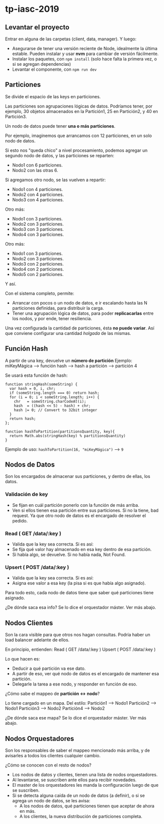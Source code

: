 # tp-iasc-2019

## Levantar el proyecto

Entrar en alguna de las carpetas (client, data, manager). Y luego:
* Asegurarse de tener una versión reciente de Node, idealmente la última estable. Pueden instalar y usar **nvm** para cambiar de versión fácilmente.
* Instalar los paquetes, con `npm install` (solo hace falta la primera vez, o si se agregan dependencias)
* Levantar el componente, con `npm run dev`

## Particiones

Se divide el espacio de las keys en particiones.

Las particiones son agrupaciones lógicas de datos. Podríamos tener, por ejemplo, 30 objetos almacenados en la Partición1, 25 en Partición2, y 40 en Partición3.

Un nodo de datos puede tener **una o más particiones**.

Por ejemplo, imaginemos que arrancamos con 12 particiones, en un solo nodo de datos.

Si esto nos "queda chico" a nivel procesamiento, podemos agregar un segundo nodo de datos, y las particiones se reparten:
* Nodo1 con 6 particiones.
* Nodo2 con las otras 6.

Si agregamos otro nodo, se las vuelven a repartir:
* Nodo1 con 4 particiones.
* Nodo2 con 4 particiones.
* Nodo3 con 4 particiones.

Otro más:
* Nodo1 con 3 particiones.
* Nodo2 con 3 particiones.
* Nodo3 con 3 particiones.
* Nodo4 con 3 particiones.

Otro más:
* Nodo1 con 3 particiones.
* Nodo2 con 3 particiones.
* Nodo3 con 2 particiones.
* Nodo4 con 2 particiones.
* Nodo5 con 2 particiones.

Y así.

Con el sistema completo, permite:
- Arrancar con pocos o un nodo de datos, e ir escalando hasta las N particiones definidas, para distribuir la carga.
- Tener una agrupación lógica de datos, para poder **replicacarlas** entre los nodos, y por ende, tener resiliencia.

Una vez configurada la cantidad de particiones, ésta **no puede variar**. Así que conviene configurar una cantidad *holgada* de las mismas.

## Función Hash

A partir de una key, devuelve un **número de partición**
Ejemplo:
miKeyMágica --> función hash --> hash a partición --> partición 4

Se usará esta función de hash:
```
function stringHash(someString) {
  var hash = 0, i, chr;
  if (someString.length === 0) return hash;
  for (i = 0; i < someString.length; i++) {
    chr   = someString.charCodeAt(i);
    hash  = ((hash << 5) - hash) + chr;
    hash |= 0; // Convert to 32bit integer
  }
  return hash;
};

function hashToPartition(partitionsQuantity, key){
  return Math.abs(stringHash(key) % partitionsQuantity)
}
```

Ejemplo de uso:
`hashToPartition(16, "miKeyMágica")` --> `9`


## Nodos de Datos

Son los encargados de almacenar sus particiones, y dentro de ellas, los datos.

### Validación de key
* Se fijan en cuál partición ponerlo con la función de más arriba.
* Ven si ellos tienen esa partición entre sus particiones. Si no la tiene, bad request. Ya que otro nodo de datos es el encargado de resolver el pedido.

### Read ( GET /data/:key )
* Valida que la key sea correcta. Si es así:
* Se fija qué valor hay almacenado en esa key dentro de esa partición.
* Si había algo, se devuelve. Si no había nada, Not Found.

### Upsert ( POST /data/:key )
* Valida que la key sea correcta. Si es así:
* Asigna ese valor a esa key (la pisa si es que había algo asignado).

Para todo esto, cada nodo de datos tiene que saber qué particiones tiene asignado.

¿De dónde saca esa info? Se lo dice el orquestador máster. Ver más abajo.

## Nodos Clientes

Son la cara visible para que otros nos hagan consultas. Podría haber un load balancer adelante de ellos.

En principio, entienden:
Read ( GET /data/:key )
Upsert ( POST /data/:key )

Lo que hacen es:
* Deducir a qué partición va ese dato.
* A partir de eso, ver qué nodo de datos es el encargado de mantener esa partición.
* Delegarle la tarea a ese nodo, y responder en función de eso.

¿Cómo sabe el mappeo de **partición <-> nodo**?

Lo tiene cargado en un mapa. Del estilo:
Partición1 --> Nodo1
Partición2 --> Nodo1
Partición3 --> Nodo2
Partición4 --> Nodo2

¿De dónde saca ese mapa? Se lo dice el orquestador máster. Ver más abajo.

## Nodos Orquestadores

Son los responsables de saber el mappeo mencionado más arriba, y de avisarles a todos los clientes cualquier cambio.

¿Cómo se conocen con el resto de nodos?
* Los nodos de datos y clientes, tienen una lista de nodos orquestadores.
* Al levantarse, se suscriben ante ellos para recibir novedades.
* El master de los orquestadores les manda la configuración luego de que se suscriben.
* Si se detecta alguna caída de un nodo de datos (a definir), o si se agrega un nodo de datos, se les avisa:
  * A los nodos de datos, qué particiones tienen que aceptar de ahora en más.
  * A los clientes, la nueva distribución de particiones completa.
